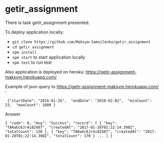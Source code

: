 # getir_assignment
There is task getir_assignment presented.

To  deploy application locally:
* `git clone https://github.com/Maksym-Samoilenko/getir_assignment`
* `cd getir_assignment`
* `npm install`
* `npm start` to start application locally
* `npm test` to run test

Also application is deployed on heroku: https://getir-assignment-maksym.herokuapp.com/

Example of json query to https://getir-assignment-maksym.herokuapp.com/ :

` {"startDate": "2016-01-26", 
      "endDate": "2018-02-02", 
      "minCount": 23, 
      "maxCount": 1000
 }`
 
 Answer
 
 `{
    "code": 0,
    "msg": "Success",
    "record": [
        {
            "key": "TAKwGc6Jr4i8Z487",
            "createdAt": "2017-01-28T01:22:14.398Z",
            "totalCount": 150
        },
        {
            "key": "TAKwGc6Jr4i8Z487",
            "createdAt": "2017-01-28T01:22:14.398Z",
            "totalCount": 170
        }
        ...
        ]
  }`

